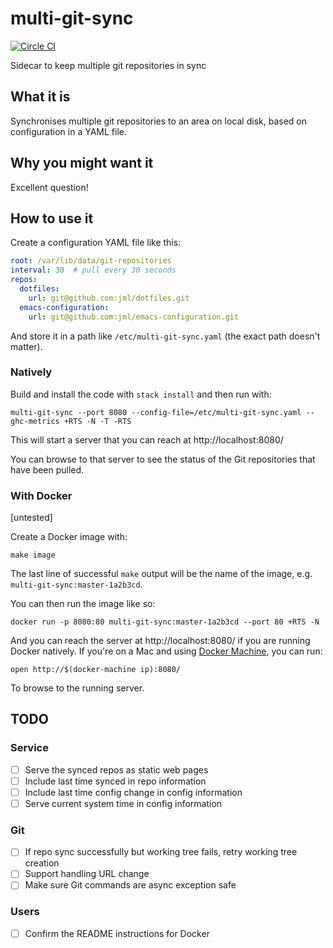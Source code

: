# multi-git-sync

[![Circle CI](https://circleci.com/gh/jml/multi-git-sync/tree/master.svg?style=shield)](https://circleci.com/gh/jml/multi-git-sync/tree/master)

Sidecar to keep multiple git repositories in sync

## What it is

Synchronises multiple git repositories to an area on local disk, based on
configuration in a YAML file.

## Why you might want it

Excellent question!

## How to use it

Create a configuration YAML file like this:

```yaml
root: /var/lib/data/git-repositories
interval: 30  # pull every 30 seconds
repos:
  dotfiles:
    url: git@github.com:jml/dotfiles.git
  emacs-configuration:
    url: git@github.com:jml/emacs-configuration.git
```

And store it in a path like `/etc/multi-git-sync.yaml` (the exact path doesn't
matter).

### Natively

Build and install the code with `stack install` and then run with:

    multi-git-sync --port 8080 --config-file=/etc/multi-git-sync.yaml --ghc-metrics +RTS -N -T -RTS

This will start a server that you can reach at http://localhost:8080/

You can browse to that server to see the status of the Git repositories that
have been pulled.

### With Docker

[untested]

Create a Docker image with:

    make image

The last line of successful `make` output will be the name of the image, e.g.
`multi-git-sync:master-1a2b3cd`.

You can then run the image like so:

    docker run -p 8080:80 multi-git-sync:master-1a2b3cd --port 80 +RTS -N

And you can reach the server at http://localhost:8080/ if you are running
Docker natively. If you're on a Mac and
using [Docker Machine](https://docs.docker.com/machine/), you can run:

    open http://$(docker-machine ip):8080/

To browse to the running server.

## TODO

### Service

- [ ] Serve the synced repos as static web pages
- [ ] Include last time synced in repo information
- [ ] Include last time config change in config information
- [ ] Serve current system time in config information

### Git

- [ ] If repo sync successfully but working tree fails, retry working tree creation
- [ ] Support handling URL change
- [ ] Make sure Git commands are async exception safe

### Users

- [ ] Confirm the README instructions for Docker
